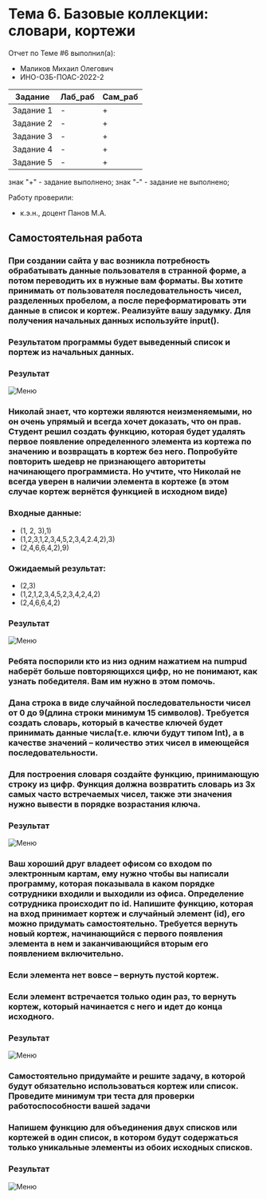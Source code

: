 # Тема 6. Базовые коллекции: словари, кортежи
Отчет по Теме #6 выполнил(а):
- Маликов Михаил Олегович
- ИНО-ОЗБ-ПОАС-2022-2

| Задание | Лаб_раб | Сам_раб |
| ------ | ------ | ------ |
| Задание 1 | - | + |
| Задание 2 | - | + |
| Задание 3 | - | + |
| Задание 4 | - | + |
| Задание 5 | - | + |

знак "+" - задание выполнено; знак "-" - задание не выполнено;

Работу проверили:
- к.э.н., доцент Панов М.А.

## Самостоятельная работа
### При создании сайта у вас возникла потребность обрабатывать данные пользователя в странной форме, а потом переводить их в нужные вам форматы. Вы хотите принимать от пользователя последовательность чисел, разделенных пробелом, а после переформатировать эти данные в список и кортеж. Реализуйте вашу задумку. Для получения начальных данных используйте input().
### Результатом программы будет выведенный список и портеж из начальных данных.
### Результат
![Меню](https://github.com/malikovmik/software/blob/Tema_6/lab_6/pic/lab_6_1.png)

### Николай знает, что кортежи являются неизменяемыми, но он очень упрямый и всегда хочет доказать, что он прав. Студент решил создать функцию, которая будет удалять первое появление определенного элемента из кортежа по значению и возвращать в кортеж без него. Попробуйте повторить шедевр не признающего авторитеты начинающего программиста. Но учтите, что Николай не всегда уверен в наличии элемента в кортеже (в этом случае кортеж вернётся функцией в исходном виде)
### Входные данные:
- (1, 2, 3),1)
- (1,2,3,1,2,3,4,5,2,3,4,2.4,2),3)
- (2,4,6,6,4,2),9)
### Ожидаемый результат:
- (2,3)
- (1,2,1,2,3,4,5,2,3,4,2,4,2)
- (2,4,6,6,4,2)
### Результат
![Меню](https://github.com/malikovmik/software/blob/Tema_6/lab_6/pic/lab_6_2.png)

### Ребята поспорили кто из низ одним нажатием на numpud наберёт больше повторяющихся цифр, но не понимают, как узнать победителя. Вам им нужно в этом помочь.
### Дана строка в виде случайной последовательности чисел от 0 до 9(длина строки минимум 15 символов). Требуется создать словарь, который в качестве ключей будет принимать данные числа(т.е. ключи будут типом Int), а в качестве значений – количество этих чисел в имеющейся последовательности.
### Для построения словаря создайте функцию, принимающую строку из цифр. Функция должна возвратить словарь из 3х самых часто встречаемых чисел, также эти значения нужно вывести в порядке возрастания ключа.
### Результат
![Меню](https://github.com/malikovmik/software/blob/Tema_6/lab_6/pic/lab_6_3.png)

### Ваш хороший друг владеет офисом со входом по электронным картам, ему нужно чтобы вы написали программу, которая показывала в каком порядке сотрудники входили и выходили из офиса. Определение сотрудника происходит по id. Напишите функцию, которая на вход принимает кортеж и случайный элемент (id), его можно придумать самостоятельно. Требуется вернуть новый кортеж, начинающийся с первого появления элемента в нем и заканчивающийся вторым его появлением включительно. 
### Если элемента нет вовсе – вернуть пустой кортеж.
### Если элемент встречается только один раз, то вернуть кортеж, который начинается с него и идет до конца исходного.
### Результат
![Меню](https://github.com/malikovmik/software/blob/Tema_6/lab_6/pic/lab_6_4.png)

### Самостоятельно придумайте и решите задачу, в которой будут обязательно использоваться кортеж или список. Проведите минимум три теста для проверки работоспособности вашей задачи

### Напишем функцию для объединения двух списков или кортежей в один список, в котором будут содержаться только уникальные элементы из обоих исходных списков.
### Результат
![Меню](https://github.com/malikovmik/software/blob/Tema_6/lab_6/pic/lab_6_5.png)
